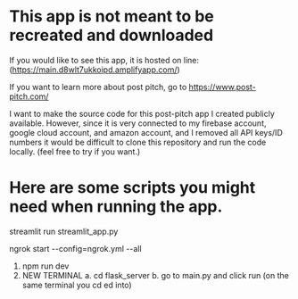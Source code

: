 # This app is not meant to be recreated and downloaded
If you would like to see this app, it is hosted on line: 
(https://main.d8wlt7ukkoipd.amplifyapp.com/)

If you want to learn more about post pitch, go to 
https://www.post-pitch.com/

I want to make the source code for this post-pitch app I created publicly available.
However, since it is very connected to my firebase account, google cloud account, and amazon account, and I removed all API keys/ID numbers 
it would be difficult to clone this repository and run the code locally. (feel free to try if you want.)


# Here are some scripts you might need when running the app.

streamlit run streamlit_app.py

ngrok start --config=ngrok.yml --all

1. npm run dev
2. NEW TERMINAL
    a. cd flask_server
    b. go to main.py and click run (on the same terminal you cd ed into)
